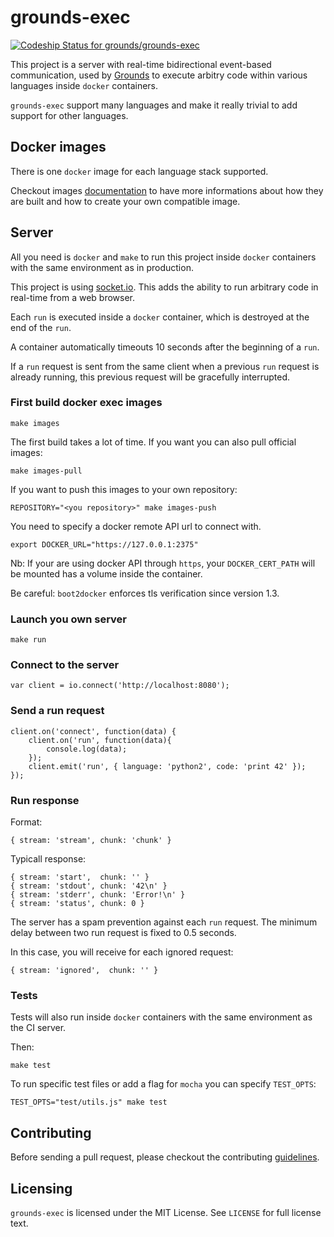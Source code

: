 # grounds-exec
[ ![Codeship Status for grounds/grounds-exec](https://codeship.io/projects/8bd7b600-2357-0132-4e4e-7e9ae55fd39f/status?branch=master)](https://codeship.io/projects/36679)

This project is a server with real-time bidirectional event-based communication, 
used by [Grounds](http://beta.42grounds.io) to execute arbitry code within various
languages inside `docker` containers.

`grounds-exec` support many languages and make it really trivial to add support
for other languages.

## Docker images

There is one `docker` image for each language stack supported.

Checkout images
[documentation](/docs/IMAGES.md)
to have more informations about how they are built and how to create your own
compatible image.

## Server

All you need is `docker` and `make` to run this project inside
`docker` containers with the same environment as in production.

This project is using [socket.io](http://socket.io). This adds the ability 
to run arbitrary code in real-time from a web browser.

Each `run` is executed inside a `docker` container, which is destroyed at the end
of the `run`.

A container automatically timeouts 10 seconds after the beginning of a `run`.

If a `run` request is sent from the same client when a previous `run` request is
already running, this previous request will be gracefully interrupted.

### First build docker exec images

    make images
    
The first build takes a lot of time. If you want you can also pull official images:

    make images-pull
    
If you want to push this images to your own repository:
    
    REPOSITORY="<you repository>" make images-push

You need to specify a docker remote API url to connect with.

    export DOCKER_URL="https://127.0.0.1:2375"

Nb: If your are using docker API through `https`, your `DOCKER_CERT_PATH` will be
mounted has a volume inside the container.

Be careful: `boot2docker` enforces tls verification since version 1.3.
   
### Launch you own server

    make run

### Connect to the server

    var client = io.connect('http://localhost:8080');

### Send a run request

    client.on('connect', function(data) {
        client.on('run', function(data){
            console.log(data);
        });
        client.emit('run', { language: 'python2', code: 'print 42' });
    });
    
### Run response

Format:

    { stream: 'stream', chunk: 'chunk' }
    
Typicall response:

    { stream: 'start',  chunk: '' }
    { stream: 'stdout', chunk: '42\n' }
    { stream: 'stderr', chunk: 'Error!\n' }
    { stream: 'status', chunk: 0 }

The server has a spam prevention against each `run` request. The minimum 
delay between two run request is fixed to 0.5 seconds.

In this case, you will receive for each ignored request:

    { stream: 'ignored',  chunk: '' }

### Tests

Tests will also run inside `docker` containers with the same environment
as the CI server.

Then:

    make test

To run specific test files or add a flag for `mocha` you can specify `TEST_OPTS`:
    
    TEST_OPTS="test/utils.js" make test

## Contributing

Before sending a pull request, please checkout the contributing
[guidelines](/docs/CONTRIBUTING.md).

## Licensing

`grounds-exec` is licensed under the MIT License. See `LICENSE` for full license
text.
